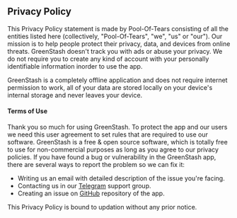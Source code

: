 ## Privacy Policy
This Privacy Policy statement is made by Pool-Of-Tears consisting of all the entities listed here (collectively, "Pool-Of-Tears", "we", "us" or "our").
Our mission is to help people protect their privacy, data, and devices from online threats. GreenStash doesn't track you with ads or abuse your privacy.
We do not require you to create any kind of account with your personally identifiable information inorder to use the app.

GreenStash is a completely offline application and does not require internet permission to work, all of your data are stored locally on your device's internal storage and never leaves your device.


#### Terms of Use
Thank you so much for using GreenStash. To protect the app and our users we need this user agreement to set rules that are required to use our software.
GreenStash is a free & open source software, which is totally free to use for non-commercial purposes as long as you agree to our privacy policies.
If you have found a bug or vulnerability in the GreenStash app, there are several ways to report the problem so we can fix it:

- Writing us an email with detailed description of the issue you're facing.
- Contacting us in our [Telegram](https://t.me/PotApps) support group.
- Creating an issue on [GitHub](https://github.com/Pool-Of-Tears/GreenStash) repository of the app.

This Privacy Policy is bound to updation without any prior notice.
